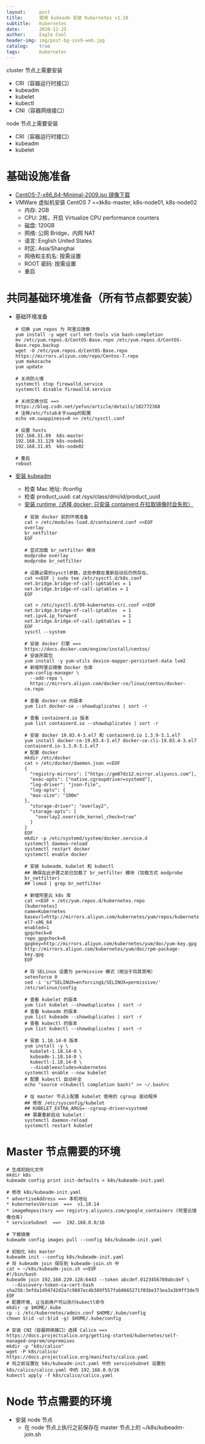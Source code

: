 ```yaml
---
layout:     post
title:      使用 kubeadm 安装 Kubernetes v1.18
subtitle:   Kubernetes
date:       2020-12-25
author:     Eagle Cool
header-img: img/post-bg-ios9-web.jpg
catalog: 	true
tags:       Kubernetes
---
```


cluster 节点上需要安装
* CRI（容器运行时接口）
* kubeadm 
* kubelet
* kubectl
* CNI（容器网络接口）

node 节点上需要安装
* CRI（容器运行时接口）
* kubeadm
* kubelet


# 基础设施准备

* [CentOS-7-x86_64-Minimal-2009.iso 镜像下载](https://mirrors.aliyun.com/centos/7/isos/x86_64/)
* VMWare 虚拟机安装 CentOS 7 ==》k8s-master, k8s-node01, k8s-node02
    * 内存: 2GB 
    * CPU: 2核，开启 Virtualize CPU performance counters
    * 磁盘: 120GB
    * 网络: 公网 Bridge，内网 NAT
    * 语言: English United States
    * 时区: Asia/Shanghai
    * 网络和主机名: 按需设置
    * ROOT 密码: 按需设置
    * 重启

# 共同基础环境准备（所有节点都要安装）

* 基础环境准备
  ```shell
  # 切换 yum repos 为 阿里云镜像
  yum install -y wget curl net-tools vim bash-completion
  mv /etc/yum.repos.d/CentOS-Base.repo /etc/yum.repos.d/CentOS-Base.repo.backup
  wget -O /etc/yum.repos.d/CentOS-Base.repo https://mirrors.aliyun.com/repo/Centos-7.repo
  yum makecache
  yum update

  # 关闭防火墙
  systemctl stop firewalld.service
  systemctl disable firewalld.service

  # 关闭交换分区 ==>  https://blog.csdn.net/yefun/article/details/102772368
  # 注释/etc/fstab关于swap的配置
  echo vm.swappiness=0 >> /etc/sysctl.conf

  # 设置 hosts
  192.168.31.89  k8s-master
  192.168.31.129 k8s-node01
  192.168.31.85  k8s-node02
  
  # 重启
  reboot
  ```  

* [安装 kubeadm](https://v1-18.docs.kubernetes.io/zh/docs/setup/production-environment/tools/kubeadm/install-kubeadm/)      
    * 检查 Mac 地址: ifconfig 
    * 检查 product_uuid: cat /sys/class/dmi/id/product_uuid
    * [安装 runtime（选择 docker; 只安装 containerd 在拉取镜像时会失败）](https://v1-18.docs.kubernetes.io/zh/docs/setup/production-environment/container-runtimes/#containerd)
      ```shell
      # 安装 docker 前的环境准备
      cat > /etc/modules-load.d/containerd.conf <<EOF
      overlay
      br_netfilter
      EOF
      
      # 显式加载 br_netfilter 模块
      modprobe overlay
      modprobe br_netfilter
      
      # 设置必需的sysctl参数，这些参数在重新启动后仍然存在。
      cat <<EOF | sudo tee /etc/sysctl.d/k8s.conf
      net.bridge.bridge-nf-call-ip6tables = 1
      net.bridge.bridge-nf-call-iptables = 1
      EOF
      
      cat > /etc/sysctl.d/99-kubernetes-cri.conf <<EOF
      net.bridge.bridge-nf-call-iptables  = 1
      net.ipv4.ip_forward                 = 1
      net.bridge.bridge-nf-call-ip6tables = 1
      EOF
      sysctl --system
      
      # 安装 docker 引擎 ==> https://docs.docker.com/engine/install/centos/
      # 安装所需包
      yum install -y yum-utils device-mapper-persistent-data lvm2
      # 新增阿里云镜像 Docker 仓库
      yum-config-manager \
        --add-repo \
        https://mirrors.aliyun.com/docker-ce/linux/centos/docker-ce.repo
      
      # 查看 docker-ce 的版本
      yum list docker-ce --showduplicates | sort -r
      
      # 查看 containerd.io 版本
      yum list containerd.io --showduplicates | sort -r
      
      # 安装 docker 19.03.4-3.el7 和 containerd.io 1.3.9-3.1.el7
      yum install docker-ce-19.03.4-3.el7 docker-ce-cli-19.03.4-3.el7 containerd.io-1.3.9-3.1.el7
      # 配置 docker
      mkdir /etc/docker
      cat > /etc/docker/daemon.json <<EOF
      {
        "registry-mirrors": ["https://gm87dz12.mirror.aliyuncs.com"],
        "exec-opts": ["native.cgroupdriver=systemd"],
        "log-driver": "json-file",
        "log-opts": {
        "max-size": "100m"
      },
        "storage-driver": "overlay2",
        "storage-opts": [
          "overlay2.override_kernel_check=true"
        ]
      }
      EOF
      mkdir -p /etc/systemd/system/docker.service.d
      systemctl daemon-reload
      systemctl restart docker
      systemctl enable docker
      
      # 安装 kubeadm、kubelet 和 kubectl
      ## 确保在此步骤之前已加载了 br_netfilter 模块 (加载方式 modprobe br_netfilter)
      ## lsmod | grep br_netfilter
      
      # 新增阿里云 k8s 库
      cat <<EOF > /etc/yum.repos.d/kubernetes.repo
      [kubernetes]
      name=Kubernetes
      baseurl=http://mirrors.aliyun.com/kubernetes/yum/repos/kubernetes-el7-x86_64
      enabled=1
      gpgcheck=0
      repo_gpgcheck=0
      gpgkey=http://mirrors.aliyun.com/kubernetes/yum/doc/yum-key.gpg http://mirrors.aliyun.com/kubernetes/yum/doc/rpm-package-key.gpg
      EOF
    
      # 将 SELinux 设置为 permissive 模式（相当于将其禁用）
      setenforce 0
      sed -i 's/^SELINUX=enforcing$/SELINUX=permissive/' /etc/selinux/config
      
      # 查看 kubelet 的版本
      yum list kubelet --showduplicates | sort -r
      # 查看 kubeadm 的版本
      yum list kubeadm --showduplicates | sort -r
      # 查看 kubectl 的版本
      yum list kubectl --showduplicates | sort -r
      
      # 安装 1.18.14-0 版本
      yum install -y \
        kubelet-1.18.14-0 \
        kubeadm-1.18.14-0 \
        kubectl-1.18.14-0 \
        --disableexcludes=kubernetes
      systemctl enable --now kubelet
      # 配置 kubectl 自动补全
      echo "source <(kubectl completion bash)" >> ~/.bashrc
      
      # 在 master 节点上配置 kubelet 使用的 cgroup 驱动程序
      ## 修改 /etc/sysconfig/kubelet 
      ## KUBELET_EXTRA_ARGS=--cgroup-driver=systemd
      ## 需要重新启动 kubelet：
      systemctl daemon-reload
      systemctl restart kubelet
      ```

# Master 节点需要的环境

```shell
# 生成初始化文件
mkdir k8s
kubeadm config print init-defaults > k8s/kubeadm-init.yaml

# 修改 k8s/kubeadm-init.yaml
* advertiseAddress ==> 本机地址
* kubernetesVersion  ==>  v1.18.14
* imageRepository ==> registry.aliyuncs.com/google_containers (阿里云镜像仓库)
* serviceSubnet  ==>  192.168.0.0/16

# 下载镜像
kubeadm config images pull --config k8s/kubeadm-init.yaml

# 初始化 k8s master
kubeadm init --config k8s/kubeadm-init.yaml
# 将 kubeadm join 保存到 kubeadm-join.sh 中
cat > ~/k8s/kubeadm-join.sh <<EOF
#!/bin/bash
kubeadm join 192.168.220.128:6443 --token abcdef.0123456789abcdef \
  --discovery-token-ca-cert-hash sha256:3efda1d94742d2a7c9887ec4b389f557fab8665271f03be373ea3a3b9ff3de7b
EOF
# 配置环境, 让当前用户可以执行kubectl命令
mkdir -p $HOME/.kube
cp -i /etc/kubernetes/admin.conf $HOME/.kube/config
chown $(id -u):$(id -g) $HOME/.kube/config

# 安装 CNI（容器网络接口）选择 Calico ==>  https://docs.projectcalico.org/getting-started/kubernetes/self-managed-onprem/onpremises
mkdir -p "k8s/calico"
wget -P k8s/calico/ https://docs.projectcalico.org/manifests/calico.yaml
# 将之前设置在 k8s/kubeadm-init.yaml 中的 serviceSubnet 设置到 k8s/calico/calico.yaml 中的 192.168.0.0/16
kubectl apply -f k8s/calico/calico.yaml
```

# Node 节点需要的环境
      
* 安装 node 节点
    * 在 node 节点上执行之前保存在 master 节点上的 ~/k8s/kubeadm-join.sh


